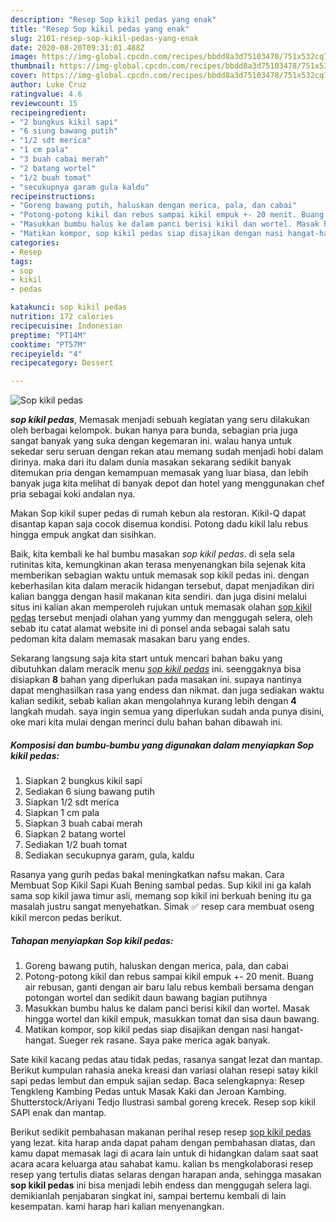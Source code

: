 ```yaml
---
description: "Resep Sop kikil pedas yang enak"
title: "Resep Sop kikil pedas yang enak"
slug: 2101-resep-sop-kikil-pedas-yang-enak
date: 2020-08-20T09:31:01.488Z
image: https://img-global.cpcdn.com/recipes/bbdd8a3d75103478/751x532cq70/sop-kikil-pedas-foto-resep-utama.jpg
thumbnail: https://img-global.cpcdn.com/recipes/bbdd8a3d75103478/751x532cq70/sop-kikil-pedas-foto-resep-utama.jpg
cover: https://img-global.cpcdn.com/recipes/bbdd8a3d75103478/751x532cq70/sop-kikil-pedas-foto-resep-utama.jpg
author: Luke Cruz
ratingvalue: 4.6
reviewcount: 15
recipeingredient:
- "2 bungkus kikil sapi"
- "6 siung bawang putih"
- "1/2 sdt merica"
- "1 cm pala"
- "3 buah cabai merah"
- "2 batang wortel"
- "1/2 buah tomat"
- "secukupnya garam gula kaldu"
recipeinstructions:
- "Goreng bawang putih, haluskan dengan merica, pala, dan cabai"
- "Potong-potong kikil dan rebus sampai kikil empuk +- 20 menit. Buang air rebusan, ganti dengan air baru lalu rebus kembali bersama dengan potongan wortel dan sedikit daun bawang bagian putihnya"
- "Masukkan bumbu halus ke dalam panci berisi kikil dan wortel. Masak hingga wortel dan kikil empuk, masukkan tomat dan sisa daun bawang."
- "Matikan kompor, sop kikil pedas siap disajikan dengan nasi hangat-hangat. Sueger rek rasane. Saya pake merica agak banyak."
categories:
- Resep
tags:
- sop
- kikil
- pedas

katakunci: sop kikil pedas 
nutrition: 172 calories
recipecuisine: Indonesian
preptime: "PT14M"
cooktime: "PT57M"
recipeyield: "4"
recipecategory: Dessert

---
```



![Sop kikil pedas](https://img-global.cpcdn.com/recipes/bbdd8a3d75103478/751x532cq70/sop-kikil-pedas-foto-resep-utama.jpg)

<b><i>sop kikil pedas</i></b>, Memasak menjadi sebuah kegiatan yang seru dilakukan oleh berbagai kelompok. bukan hanya para bunda, sebagian pria juga sangat banyak yang suka dengan kegemaran ini. walau hanya untuk sekedar seru seruan dengan rekan atau memang sudah menjadi hobi dalam dirinya. maka dari itu dalam dunia masakan sekarang sedikit banyak ditemukan pria dengan kemampuan memasak yang luar biasa, dan lebih banyak juga kita melihat di banyak depot dan hotel yang menggunakan chef pria sebagai koki andalan nya.

Makan Sop kikil super pedas di rumah kebun ala restoran. Kikil-Q dapat disantap kapan saja cocok disemua kondisi. Potong dadu kikil lalu rebus hingga empuk angkat dan sisihkan.

Baik, kita kembali ke hal bumbu masakan <i>sop kikil pedas</i>. di sela sela rutinitas kita, kemungkinan akan terasa menyenangkan bila sejenak kita memberikan sebagian waktu untuk memasak sop kikil pedas ini. dengan keberhasilan kita dalam meracik hidangan tersebut, dapat menjadikan diri kalian bangga dengan hasil makanan kita sendiri. dan juga disini melalui situs ini kalian akan memperoleh rujukan untuk memasak olahan <u>sop kikil pedas</u> tersebut menjadi olahan yang yummy dan menggugah selera, oleh sebab itu catat alamat website ini di ponsel anda sebagai salah satu pedoman kita dalam memasak masakan baru yang endes.


Sekarang langsung saja kita start untuk mencari bahan baku yang dibutuhkan dalam meracik menu <u><i>sop kikil pedas</i></u> ini. seenggaknya bisa disiapkan <b>8</b> bahan yang diperlukan pada masakan ini. supaya nantinya dapat menghasilkan rasa yang endess dan nikmat. dan juga sediakan waktu kalian sedikit, sebab kalian akan mengolahnya kurang lebih dengan <b>4</b> langkah mudah. saya ingin semua yang diperlukan sudah anda punya disini, oke mari kita mulai dengan merinci dulu bahan bahan dibawah ini.

<!--inarticleads1-->

##### Komposisi dan bumbu-bumbu yang digunakan dalam menyiapkan Sop kikil pedas:

1. Siapkan 2 bungkus kikil sapi
1. Sediakan 6 siung bawang putih
1. Siapkan 1/2 sdt merica
1. Siapkan 1 cm pala
1. Siapkan 3 buah cabai merah
1. Siapkan 2 batang wortel
1. Sediakan 1/2 buah tomat
1. Sediakan secukupnya garam, gula, kaldu


Rasanya yang gurih pedas bakal meningkatkan nafsu makan. Cara Membuat Sop Kikil Sapi Kuah Bening sambal pedas. Sup kikil ini ga kalah sama sop kikil jawa timur asli, memang sop kikil ini berkuah bening itu ga masalah justru sangat menyehatkan. Simak ✅ resep cara membuat oseng kikil mercon pedas berikut. 

<!--inarticleads2-->

##### Tahapan menyiapkan Sop kikil pedas:

1. Goreng bawang putih, haluskan dengan merica, pala, dan cabai
1. Potong-potong kikil dan rebus sampai kikil empuk +- 20 menit. Buang air rebusan, ganti dengan air baru lalu rebus kembali bersama dengan potongan wortel dan sedikit daun bawang bagian putihnya
1. Masukkan bumbu halus ke dalam panci berisi kikil dan wortel. Masak hingga wortel dan kikil empuk, masukkan tomat dan sisa daun bawang.
1. Matikan kompor, sop kikil pedas siap disajikan dengan nasi hangat-hangat. Sueger rek rasane. Saya pake merica agak banyak.


Sate kikil kacang pedas atau tidak pedas, rasanya sangat lezat dan mantap. Berikut kumpulan rahasia aneka kreasi dan variasi olahan resepi satay kikil sapi pedas lembut dan empuk sajian sedap. Baca selengkapnya: Resep Tengkleng Kambing Pedas untuk Masak Kaki dan Jeroan Kambing. Shutterstock/Ariyani Tedjo Ilustrasi sambal goreng krecek. Resep sop kikil SAPI enak dan mantap. 

Berikut sedikit pembahasan makanan perihal resep resep <u>sop kikil pedas</u> yang lezat. kita harap anda dapat paham dengan pembahasan diatas, dan kamu dapat memasak lagi di acara lain untuk di hidangkan dalam saat saat acara acara keluarga atau sahabat kamu. kalian bs mengkolaborasi resep resep yang tertulis diatas selaras dengan harapan anda, sehingga masakan <b>sop kikil pedas</b> ini bisa menjadi lebih endess dan menggugah selera lagi. demikianlah penjabaran singkat ini, sampai bertemu kembali di lain kesempatan. kami harap hari kalian menyenangkan.

